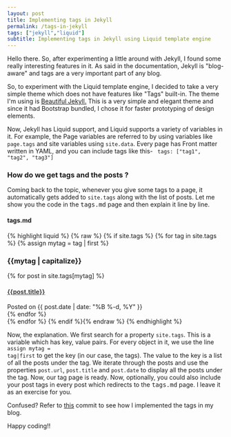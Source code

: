 ```yaml
---
layout: post
title: Implementing tags in Jekyll
permalink: /tags-in-jekyll
tags: ["jekyll","liquid"]
subtitle: Implementing tags in Jekyll using Liquid template engine
---
```


Hello there. So, after experimenting a little around with Jekyll, I found some really interesting features in it. As said in the documentation, Jekyll is "blog-aware" and tags are a very important part of any blog.

So, to experiment with the Liquid template engine, I decided to take a very simple theme which does not have features like "Tags" built-in. The theme I'm using is <a href="https://github.com/daattali/beautiful-jekyll" target="_blank">Beautiful Jekyll.</a> This is a very simple and elegant theme and since it had Bootstrap bundled, I chose it for faster prototyping of design elements. 

Now, Jekyll has Liquid support, and Liquid supports a variety of variables in it. For example, the Page variables are referred to by using variables like <code>page.tags</code> and site variables using <code>site.data</code>. Every page has Front matter written in YAML, and you can include tags like this- 
<code>
	tags: ["tag1", "tag2", "tag3"]
</code>

### How do we get tags and the posts ?
Coming back to the topic, whenever you give some tags to a page, it automatically gets added to <code>site.tags</code> along with the list of posts. Let me show you the code in the <kbd>tags.md</kbd> page and then explain it line by line.

<h4>tags.md</h4>
{% highlight liquid %}
	{% raw %}
{% if site.tags %}
{% for tag in site.tags %}
{% assign mytag = tag | first %}
<h3 id="{{mytag}}">{{mytag | capitalize}}</h3>
{% for post in site.tags[mytag] %}
<div class="well">
<a style="color: #404040;" href="{{post.url | prepend: site.baseurl }}">
<h4 class="post-title">{{post.title}}</h4>
</a>
Posted on {{ post.date | date: "%B %-d, %Y" }}
</div>
{% endfor %}
<br>
{% endfor %}
{% endif %}{% endraw %}
{% endhighlight %}

Now, the explanation. We first search for a property <code>site.tags</code>. This is a variable which has key, value pairs. For every object in it, we use the line <code>assign mytag = tag|first</code> to get the key (in our case, the tags). The value to the key is a list of all the posts under the tag. We iterate through the posts and use the properties <code>post.url</code>, <code>post.title</code> and <code>post.date</code> to display all the posts under the tag.
Now, our tag page is ready. Now, optionally, you could also include your post tags in every post which redirects to the <kbd>tags.md</kbd> page. I leave it as an exercise for you.

Confused? Refer to <a target="_blank" href="https://github.com/rohitrango/rohitrango.github.io/commit/e9ee7cb8f5bd8fd1b52f1314b22f76f2bc37b44a">this</a> commit to see how I implemented the tags in my blog.

Happy coding!!